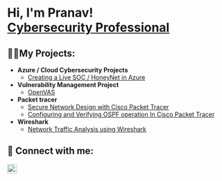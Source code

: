 <h1>Hi, I'm Pranav! <br/><a href="https://www.linkedin.com/in/piranavan-kulandavelu-8190bb206/">Cybersecurity Professional</a></h1>

<h2>👨‍💻My Projects:</h2>

- <b>Azure / Cloud Cybersecurity Projects</b>
  - [Creating a Live SOC / HoneyNet in Azure](https://github.com/Pranavnathan23/Azure-SOC)
- <b> Vulnerability Management Project</b>
  - [OpenVAS](https://github.com/Pranavnathan23/OpenVAS-Vulnerability-Management) </b>
- <b>Packet tracer</b>
  - [Secure Network Design with Cisco Packet Tracer](https://github.com/Pranavnathan23/Secure-Network-Design-Packet-Tracer)
  - [Configuring and Verifying OSPF operation In  Cisco Packet Tracer](https://github.com/Pranavnathan23/Configure-and-Verify-OSPF-operation)    
- <b>Wireshark</b>
  - [Network Traffic Analysis using Wireshark](https://github.com/Pranavnathan23/Network-Traffic-Analysis-Wireshark/tree/main)
<h2> 🤳 Connect with me:</h2>


[<img align="left" alt="PranavNathan| LinkedIn" width="22px" src="https://cdn.jsdelivr.net/npm/simple-icons@v3/icons/linkedin.svg" />][linkedin]



[linkedin]: https://linkedin.com/in/piranavan-kulandavelu-8190bb206/

